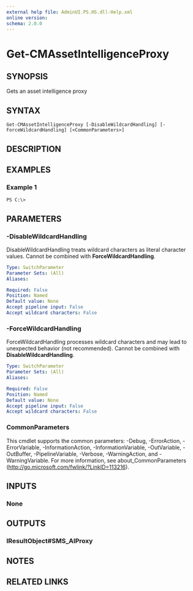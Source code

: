 ```yaml
---
external help file: AdminUI.PS.HS.dll-Help.xml
online version: 
schema: 2.0.0
---
```


# Get-CMAssetIntelligenceProxy

## SYNOPSIS
Gets an asset intelligence proxy

## SYNTAX

```
Get-CMAssetIntelligenceProxy [-DisableWildcardHandling] [-ForceWildcardHandling] [<CommonParameters>]
```

## DESCRIPTION
 

## EXAMPLES

### Example 1
```
PS C:\>  
```

 

## PARAMETERS

### -DisableWildcardHandling
DisableWildcardHandling treats wildcard characters as literal character values. Cannot be combined with **ForceWildcardHandling**.

```yaml
Type: SwitchParameter
Parameter Sets: (All)
Aliases: 

Required: False
Position: Named
Default value: None
Accept pipeline input: False
Accept wildcard characters: False
```

### -ForceWildcardHandling
ForceWildcardHandling processes wildcard characters and may lead to unexpected behavior (not recommended). Cannot be combined with **DisableWildcardHandling**.

```yaml
Type: SwitchParameter
Parameter Sets: (All)
Aliases: 

Required: False
Position: Named
Default value: None
Accept pipeline input: False
Accept wildcard characters: False
```

### CommonParameters
This cmdlet supports the common parameters: -Debug, -ErrorAction, -ErrorVariable, -InformationAction, -InformationVariable, -OutVariable, -OutBuffer, -PipelineVariable, -Verbose, -WarningAction, and -WarningVariable. For more information, see about_CommonParameters (http://go.microsoft.com/fwlink/?LinkID=113216).

## INPUTS

### None

## OUTPUTS

### IResultObject#SMS_AIProxy

## NOTES

## RELATED LINKS

